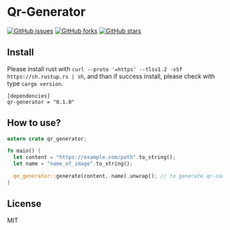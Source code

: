 # Qr-Generator

[![GitHub issues](https://img.shields.io/github/issues/adiatma/qr-generator)](https://github.com/adiatma/qr-generator/issues)
[![GitHub forks](https://img.shields.io/github/forks/adiatma/qr-generator)](https://github.com/adiatma/qr-generator/network)
[![GitHub stars](https://img.shields.io/github/stars/adiatma/qr-generator)](https://github.com/adiatma/qr-generator/stargazers)

## Install

Please install rust with `curl --proto '=https' --tlsv1.2 -sSf https://sh.rustup.rs | sh`, and than if success install, please check with type `cargo version`.

```
[dependencies]
qr-generator = "0.1.0"
```

## How to use?

```rust
extern crate qr_generator;

fn main() {
  let content = "https://example.com/path".to_string();
  let name = "name_of_image".to_string();

  qe_generator::generate(content, name).unwrap(); // to generate qr-code image.
}
```

## License

MIT
